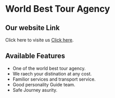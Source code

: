 # World Best Tour Agency

## Our website Link

 Click here to visite us [Click here](https://world-tourism-a95bc.web.app/home).

## Available Features

* One of the world best tour agency.
* We raech your distination at any cost.
* Familior services and transport service.
* Good personality Guide team.
* Safe Journey asurity.

